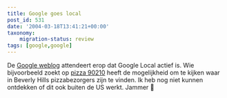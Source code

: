 ```yaml
---
title: Google goes local
post_id: 531
date: '2004-03-18T13:41:21+00:00'
taxonomy:
    migration-status: review
tags: [google,google]
---
```

De [Google weblog](http://google.blogspace.com/archives/001186) attendeert erop dat Google Local actief is. Wie bijvoorbeeld zoekt op [pizza 90210](http://www.google.com/search?q=pizza+90210) heeft de mogelijkheid om te kijken waar in Beverly Hills pizzabezorgers zijn te vinden. Ik heb nog niet kunnen ontdekken of dit ook buiten de US werkt. Jammer 🙁
